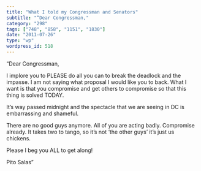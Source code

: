 ```yaml
---
title: "What I told my Congressman and Senators"
subtitle: "“Dear Congressman,"
category: "298"
tags: ["748", "858", "1151", "1830"]
date: "2011-07-26"
type: "wp"
wordpress_id: 518
---
```

“Dear Congressman,

I implore you to PLEASE do all you can to break the deadlock and the impasse. I am not saying what proposal I would like you to back. What I want is that you compromise and get others to compromise so that this thing is solved TODAY.

It’s way passed midnight and the spectacle that we are seeing in DC is embarrassing and shameful.

There are no good guys anymore. All of you are acting badly. Compromise already. It takes two to tango, so it’s not ‘the other guys’ it’s just us chickens.

Please I beg you ALL to get along!

Pito Salas”